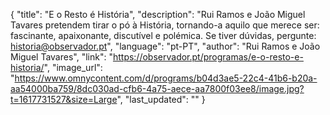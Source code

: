 {
    "title": "E o Resto é História",
    "description": "Rui Ramos e João Miguel Tavares pretendem tirar o pó à História, tornando-a aquilo que merece ser: fascinante, apaixonante, discutível e polémica. Se tiver dúvidas, pergunte: historia@observador.pt",
    "language": "pt-PT",
    "author": "Rui Ramos e João Miguel Tavares",
    "link": "https://observador.pt/programas/e-o-resto-e-historia/",
    "image_url": "https://www.omnycontent.com/d/programs/b04d3ae5-22c4-41b6-b20a-aa54000ba759/8dc030ad-cfb6-4a75-aece-aa7800f03ee8/image.jpg?t=1617731527&size=Large",
    "last_updated": ""
}